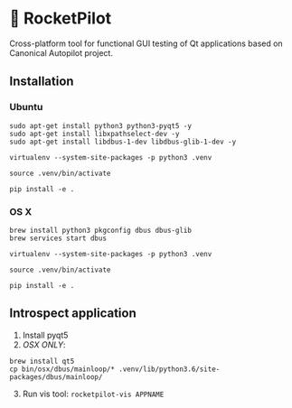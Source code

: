 # 🚀 RocketPilot

Cross-platform tool for functional GUI testing of Qt applications based on Canonical Autopilot project.

## Installation

### Ubuntu
```
sudo apt-get install python3 python3-pyqt5 -y
sudo apt-get install libxpathselect-dev -y
sudo apt-get install libdbus-1-dev libdbus-glib-1-dev -y

virtualenv --system-site-packages -p python3 .venv

source .venv/bin/activate

pip install -e . 
```
### OS X

```
brew install python3 pkgconfig dbus dbus-glib
brew services start dbus

virtualenv --system-site-packages -p python3 .venv

source .venv/bin/activate

pip install -e . 
```

## Introspect application
1. Install pyqt5
2. *OSX ONLY*: 
```
brew install qt5
cp bin/osx/dbus/mainloop/* .venv/lib/python3.6/site-packages/dbus/mainloop/
```
3. Run vis tool: `rocketpilot-vis APPNAME`
